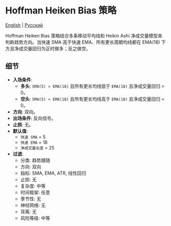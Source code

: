 # Hoffman Heiken Bias 策略
[English](README.md) | [Русский](README_ru.md)

Hoffman Heiken Bias 策略结合多条移动平均线和 Heikin Ashi 净成交量模型来判断趋势方向。当快速 SMA 高于快速 EMA、所有更长周期均线都在 EMA(18) 下方且净成交量回归为正时做多；反之做空。

## 细节

- **入场条件**:
  - **多头**: `SMA(5) > EMA(18)` 且所有更长均线低于 `EMA(18)` 且净成交量回归 > 0。
  - **空头**: `SMA(5) < EMA(18)` 且所有更长均线高于 `EMA(18)` 且净成交量回归 < 0。
- **方向**: 双向。
- **出场条件**: 反向信号。
- **止损**: 无。
- **默认值**:
  - `快速 SMA` = 5
  - `快速 EMA` = 18
  - `净成交量长度` = 25
- **过滤**:
  - 分类: 趋势跟随
  - 方向: 双向
  - 指标: SMA, EMA, ATR, 线性回归
  - 止损: 无
  - 复杂度: 中等
  - 时间框架: 任意
  - 季节性: 无
  - 神经网络: 无
  - 背离: 无
  - 风险等级: 中等
